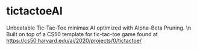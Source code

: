 # tictactoeAI
Unbeatable Tic-Tac-Toe minimax AI optimized with Alpha-Beta Pruning. \n
Built on top of a CS50 template for tic-tac-toe game found at https://cs50.harvard.edu/ai/2020/projects/0/tictactoe/
